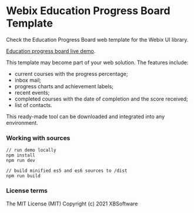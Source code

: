 Webix Education Progress Board Template
============

Check the Education Progress Board web template for the Webix UI library.

[Education progress board live demo](https://webix-hub.github.io/education-board-template/dist/es5/index.html).

This template may become part of your web solution. The features include:

- current courses with the progress percentage;
- inbox mail;
- progress charts and achievement labels;
- recent events;
- completed courses with the date of completion and the score received;
- list of contacts.

This ready-made tool can be downloaded and integrated into any environment.

### Working with sources

```
// run demo locally
npm install
npm run dev

// build minified es5 and es6 sources to /dist
npm run build
```

### License terms

The MIT License (MIT)
Copyright (c) 2021 XBSoftware